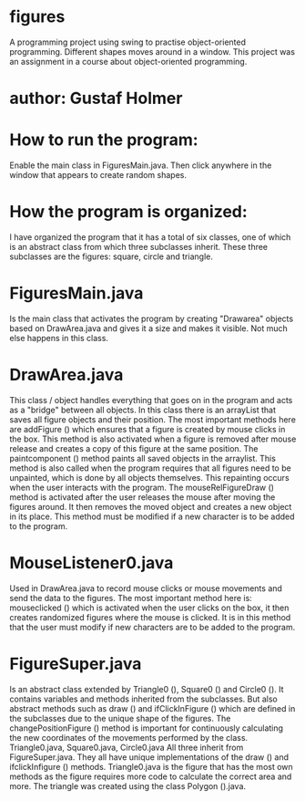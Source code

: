 # figures
A programming project using swing to practise object-oriented programming. Different shapes moves around in a window. This project was an assignment in a course about object-oriented programming.

# author: Gustaf Holmer

# How to run the program:
Enable the main class in FiguresMain.java. Then click anywhere in the window that appears to create random shapes.

# How the program is organized:
I have organized the program that it has a total of six classes, one of which is an abstract class from which three subclasses inherit. These three subclasses are the figures: square, circle and triangle.

# FiguresMain.java
Is the main class that activates the program by creating "Drawarea" objects based on DrawArea.java and gives it a size and makes it visible. Not much else happens in this class.

# DrawArea.java
This class / object handles everything that goes on in the program and acts as a "bridge" between all objects. In this class there is an arrayList that saves all figure objects and their position. The most important methods here are addFigure () which ensures that a figure is created by mouse clicks in the box. This method is also activated when a figure is removed after mouse release and creates a copy of this figure at the same position. The paintcomponent () method paints all saved objects in the arraylist. This method is also called when the program requires that all figures need to be unpainted, which is done by all objects themselves. This repainting occurs when the user interacts with the program. The mouseRelFigureDraw () method is activated after the user releases the mouse after moving the figures around. It then removes the moved object and creates a new object in its place. This method must be modified if a new character is to be added to the program.

# MouseListener0.java
Used in DrawArea.java to record mouse clicks or mouse movements and send the data to the figures. The most important method here is: mouseclicked () which is activated when the user clicks on the box, it then creates randomized figures where the mouse is clicked. It is in this method that the user must modify if new characters are to be added to the program.

# FigureSuper.java
Is an abstract class extended by Triangle0 (), Square0 () and Circle0 (). It contains variables and methods inherited from the subclasses. But also abstract methods such as draw () and ifClickInFigure () which are defined in the subclasses due to the unique shape of the figures. The changePositionFigure () method is important for continuously calculating the new coordinates of the movements performed by the class.
Triangle0.java, Square0.java, Circle0.java All three inherit from FigureSuper.java. They all have unique implementations of the draw () and ifclickInfigure () methods. Triangle0.java is the figure that has the most own methods as the figure requires more code to calculate the correct area and more. The triangle was created using the class Polygon ().java.
